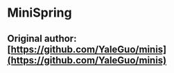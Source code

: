 # MiniSpring
## Original author: [https://github.com/YaleGuo/minis](https://github.com/YaleGuo/minis)
